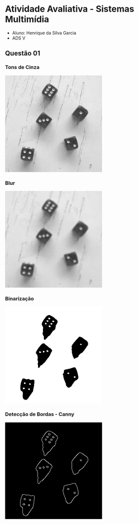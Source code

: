 # Atividade Avaliativa - Sistemas Multimídia

- Aluno: Henrique da Silva Garcia
- ADS V

## Questão 01

### Tons de Cinza
<img src="escala_de_cinza.jpg" />

### Blur
<img src="filtro_blur.jpg" />

### Binarização
<img src="binarizacao.jpg" />

### Detecção de Bordas - Canny
<img src="bordas_detectadas.jpg" />

